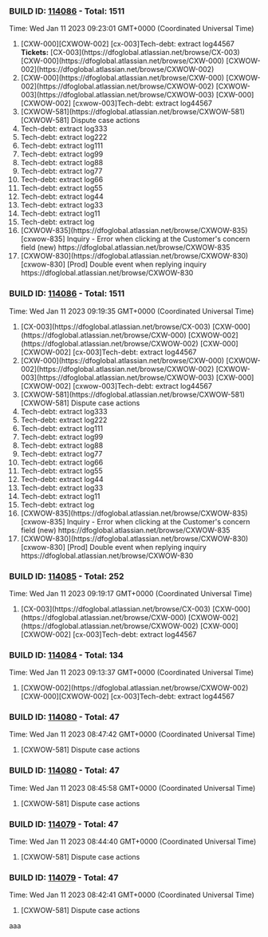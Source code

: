 



### BUILD ID: [114086](https://dfoglobal.visualstudio.com/DFO/_build/results?buildId=114086&view=results) - Total: 1511 <br>  
Time: Wed Jan 11 2023 09:23:01 GMT+0000 (Coordinated Universal Time) <br>  
<ol><li>[CXW-000][CXWOW-002]
[cx-003]Tech-debt: extract log44567 <br> <strong>Tickets:</strong> [CX-003](https://dfoglobal.atlassian.net/browse/CX-003) [CXW-000](https://dfoglobal.atlassian.net/browse/CXW-000) [CXWOW-002](https://dfoglobal.atlassian.net/browse/CXWOW-002)   
 
</li>
<li> [CXW-000](https://dfoglobal.atlassian.net/browse/CXW-000)  [CXWOW-002](https://dfoglobal.atlassian.net/browse/CXWOW-002)  [CXWOW-003](https://dfoglobal.atlassian.net/browse/CXWOW-003)   [CXW-000][CXWOW-002]
[cxwow-003]Tech-debt: extract log44567
 
</li>
<li> [CXWOW-581](https://dfoglobal.atlassian.net/browse/CXWOW-581)   [CXWOW-581] Dispute case actions
 
</li>
<li>  Tech-debt: extract log333
 
</li>
<li>  Tech-debt: extract log222
 
</li>
<li>  Tech-debt: extract log111
 
</li>
<li>  Tech-debt: extract log99
 
</li>
<li>  Tech-debt: extract log88
 
</li>
<li>  Tech-debt: extract log77
 
</li>
<li>  Tech-debt: extract log66
 
</li>
<li>  Tech-debt: extract log55
 
</li>
<li>  Tech-debt: extract log44
 
</li>
<li>  Tech-debt: extract log33
 
</li>
<li>  Tech-debt: extract log11
 
</li>
<li>  Tech-debt: extract log
 
</li>
<li> [CXWOW-835](https://dfoglobal.atlassian.net/browse/CXWOW-835)   [cxwow-835] Inquiry - Error when clicking at the Customer's concern field (new)
https://dfoglobal.atlassian.net/browse/CXWOW-835
 
</li>
<li> [CXWOW-830](https://dfoglobal.atlassian.net/browse/CXWOW-830)   [cxwow-830] [Prod] Double event when replying inquiry
https://dfoglobal.atlassian.net/browse/CXWOW-830
 
</li></ol>



### BUILD ID: [114086](https://dfoglobal.visualstudio.com/DFO/_build/results?buildId=114086&view=results) - Total: 1511 <br>  
Time: Wed Jan 11 2023 09:19:35 GMT+0000 (Coordinated Universal Time) <br>  
<ol><li> [CX-003](https://dfoglobal.atlassian.net/browse/CX-003)  [CXW-000](https://dfoglobal.atlassian.net/browse/CXW-000)  [CXWOW-002](https://dfoglobal.atlassian.net/browse/CXWOW-002)   [CXW-000][CXWOW-002]
[cx-003]Tech-debt: extract log44567
 
</li>
<li> [CXW-000](https://dfoglobal.atlassian.net/browse/CXW-000)  [CXWOW-002](https://dfoglobal.atlassian.net/browse/CXWOW-002)  [CXWOW-003](https://dfoglobal.atlassian.net/browse/CXWOW-003)   [CXW-000][CXWOW-002]
[cxwow-003]Tech-debt: extract log44567
 
</li>
<li> [CXWOW-581](https://dfoglobal.atlassian.net/browse/CXWOW-581)   [CXWOW-581] Dispute case actions
 
</li>
<li>  Tech-debt: extract log333
 
</li>
<li>  Tech-debt: extract log222
 
</li>
<li>  Tech-debt: extract log111
 
</li>
<li>  Tech-debt: extract log99
 
</li>
<li>  Tech-debt: extract log88
 
</li>
<li>  Tech-debt: extract log77
 
</li>
<li>  Tech-debt: extract log66
 
</li>
<li>  Tech-debt: extract log55
 
</li>
<li>  Tech-debt: extract log44
 
</li>
<li>  Tech-debt: extract log33
 
</li>
<li>  Tech-debt: extract log11
 
</li>
<li>  Tech-debt: extract log
 
</li>
<li> [CXWOW-835](https://dfoglobal.atlassian.net/browse/CXWOW-835)   [cxwow-835] Inquiry - Error when clicking at the Customer's concern field (new)
https://dfoglobal.atlassian.net/browse/CXWOW-835
 
</li>
<li> [CXWOW-830](https://dfoglobal.atlassian.net/browse/CXWOW-830)   [cxwow-830] [Prod] Double event when replying inquiry
https://dfoglobal.atlassian.net/browse/CXWOW-830
 
</li></ol>



### BUILD ID: [114085](https://dfoglobal.visualstudio.com/DFO/_build/results?buildId=114085&view=results) - Total: 252 <br>  
Time: Wed Jan 11 2023 09:19:17 GMT+0000 (Coordinated Universal Time) <br>  
<ol><li> [CX-003](https://dfoglobal.atlassian.net/browse/CX-003)  [CXW-000](https://dfoglobal.atlassian.net/browse/CXW-000)  [CXWOW-002](https://dfoglobal.atlassian.net/browse/CXWOW-002)   [CXW-000][CXWOW-002]
[cx-003]Tech-debt: extract log44567
 
</li></ol>



### BUILD ID: [114084](https://dfoglobal.visualstudio.com/DFO/_build/results?buildId=114084&view=results) - Total: 134 <br>  
Time: Wed Jan 11 2023 09:13:37 GMT+0000 (Coordinated Universal Time) <br>  
<ol><li> [CXWOW-002](https://dfoglobal.atlassian.net/browse/CXWOW-002)  [CXW-000][CXWOW-002]
[cx-003]Tech-debt: extract log44567
 
</li></ol>



### BUILD ID: [114080](https://dfoglobal.visualstudio.com/DFO/_build/results?buildId=114080&view=results) - Total: 47 <br>  
Time: Wed Jan 11 2023 08:47:42 GMT+0000 (Coordinated Universal Time) <br>  
<ol><li> [CXWOW-581] Dispute case actions
 
</li></ol>



### BUILD ID: [114080](https://dfoglobal.visualstudio.com/DFO/_build/results?buildId=114080&view=results) - Total: 47 <br>  
Time: Wed Jan 11 2023 08:45:58 GMT+0000 (Coordinated Universal Time) <br>  
<ol><li> [CXWOW-581] Dispute case actions
 
</li></ol>



### BUILD ID: [114079](https://dfoglobal.visualstudio.com/DFO/_build/results?buildId=114079&view=results) - Total: 47 <br>  
Time: Wed Jan 11 2023 08:44:40 GMT+0000 (Coordinated Universal Time) <br>  
<ol><li> [CXWOW-581] Dispute case actions
 
</li></ol>



### BUILD ID: [114079](https://dfoglobal.visualstudio.com/DFO/_build/results?buildId=114079&view=results) - Total: 47 <br>  
Time: Wed Jan 11 2023 08:42:41 GMT+0000 (Coordinated Universal Time) <br>  
<ol><li> [CXWOW-581] Dispute case actions
 
</li></ol>

aaa
